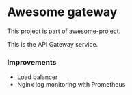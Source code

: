 # Awesome gateway

This project is part of [awesome-project]().

This is the API Gateway service.

### Improvements
- Load balancer
- Nginx log monitoring with Prometheus
